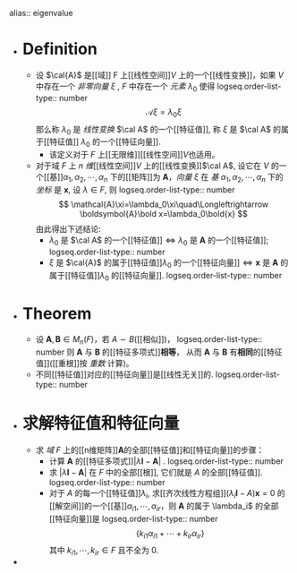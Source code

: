 alias:: eigenvalue

- # Definition
	- 设 $\cal{A}$ 是[[域]] $\mathrm{F}$ 上[[线性空间]]$V$ 上的一个[[线性变换]]，如果 $V$ 中存在一个 *非零向量* $\xi$ , $F$ 中存在一个 *元素* $\lambda_{0}$ 使得
	  logseq.order-list-type:: number
	  $$
	  \mathcal{A}\xi=\lambda_{0}\xi
	  $$
	  那么称 $\lambda_{0}$ 是 *线性变换* $\cal A$ 的一个[[特征值]], 称 $\xi$ 是 $\cal A$ 的属于[[特征值]] $\lambda_{0}$ 的一个[[特征向量]].
		- 该定义对于 $F$ 上[[无限维]][[线性空间]]$V$也适用。
	- 对于域 $F$ 上 $n$ *维*[[线性空间]]$V$ 上的[[线性变换]]$\cal A$, 设它在 $V$ 的一个[[基]]$\alpha_1,\alpha_2,\cdots,\alpha_n$ 下的[[矩阵]]为 $\boldsymbol{A}$，*向量* $\xi$ 在 *基* $\alpha_{1},\alpha_{2} ,\cdots,\alpha_n$ 下的 *坐标* 是 $\boldsymbol{x}$, 设 $\lambda∈F$, 则
	  logseq.order-list-type:: number
	  $$
	  \mathcal{A}\xi=\lambda_0\xi\quad\Longleftrightarrow \boldsymbol{A}\bold x=\lambda_0\bold{x}
	  $$
	  由此得出下述结论:
		- $\lambda_0$ 是 $\cal A$ 的一个[[特征值]]$\Longleftrightarrow \lambda_0$ 是 $\boldsymbol{A}$ 的一个[[特征值]];
		  logseq.order-list-type:: number
		- $\xi$ 是 $\cal{A}$ 的属于[[特征值]]$\lambda_0$ 的一个[[特征向量]]$\Longleftrightarrow \boldsymbol{x}$ 是 $\boldsymbol{A}$ 的属于[[特征值]]$\lambda_{0}$ 的[[特征向量]].
		  logseq.order-list-type:: number
- # Theorem
	- 设 $\boldsymbol{A}, \boldsymbol{B}\in M_n(F)$，若 $A\sim B$([[相似]])，
	  logseq.order-list-type:: number
	  则 $\boldsymbol{A}$ 与 $\boldsymbol{B}$ 的[[特征多项式]]**相等**，
	  从而 $\boldsymbol{A}$ 与 $\boldsymbol{B}$ 有**相同**的[[特征值]]([[重根]]按 *重数* 计算)。
	- 不同[[特征值]]对应的[[特征向量]]是[[线性无关]]的.
	  logseq.order-list-type:: number
- # 求解特征值和特征向量
	- 求 *域* $F$ 上的[[n维矩阵]]$\boldsymbol{A}$的全部[[特征值]]和[[特征向量]]的步骤：
		- 计算 $\boldsymbol{A}$ 的[[特征多项式]]$\left|\lambda \boldsymbol{I}-\boldsymbol{A}\right|$ .
		  logseq.order-list-type:: number
		- 求 $\left|\lambda \boldsymbol{I}-\boldsymbol{A}\right|$ 在 $F$ 中的全部[[根]], 它们就是 $A$ 的全部[[特征值]].
		  logseq.order-list-type:: number
		- 对于 $A$ 的每一个[[特征值]]$\lambda_i$, 求[[齐次线性方程组]]$(\lambda_i\boldsymbol{I}-A)\boldsymbol{x}=0$ 的[[解空间]]的一个[[基]]$\alpha_{i1}, \cdots,\alpha_{ir}$，则 $\boldsymbol{A}$ 的属于 \lambda_i$ 的全部[[特征向量]]是 
		  logseq.order-list-type:: number
		  $$\left\{k_{i1}\alpha_{i1}+\cdots+k_{ir}\alpha_{ir}\right\}$$
		  其中 $k_{i1},\cdots,k_{ir}\in F$ 且不全为 $0$.
-
